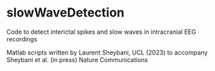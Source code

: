 # slowWaveDetection
Code to detect interictal spikes and slow waves in intracranial EEG recordings

Matlab scripts written by Laurent Sheybani, UCL (2023) to accompany Sheybani et al. (in press) Nature Communications
